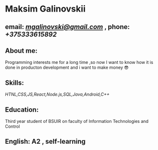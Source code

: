 # Maksim Galinovskii
## **email:** *mgalinovski@gmail.com* , **phone:** *+375333615892*
## About me:
  Programming interests me for a long time ,so now I want to know how it is done in producton development and i want to make money :sunglasses:
## Skills:
 *HTNL,CSS,JS,React,Node.js,SQL,Java,Android,C++* 
## Education:
Third year student of BSUIR on faculty of Information Technologies and Control
## English: A2 , self-learning